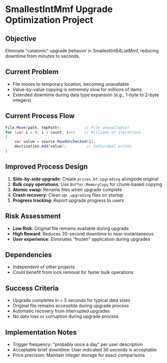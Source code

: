 # SmallestIntMmf Upgrade Optimization Project

## Objective
Eliminate "catatonic" upgrade behavior in SmallestInt64ListMmf, reducing downtime from minutes to seconds.

## Current Problem
- File moves to temporary location, becoming unavailable
- Value-by-value copying is extremely slow for millions of items
- Extended downtime during data type expansion (e.g., 1-byte to 2-byte integers)

## Current Process Flow
```csharp
File.Move(path, tmpPath);          // File unavailable!
for (var i = 0; i < count; i++)    // Millions of iterations
{
    var value = source.ReadUnchecked(i);
    destination.Add(value);         // Individual writes
}
```

## Improved Process Design
1. **Side-by-side upgrade**: Create `prices.bt.upgrading` alongside original
2. **Bulk copy operations**: Use `Buffer.MemoryCopy` for chunk-based copying
3. **Atomic swap**: Rename files when upgrade complete
4. **Crash recovery**: Clean up `.upgrading` files on startup
5. **Progress tracking**: Report upgrade progress to users

## Risk Assessment
- **Low Risk**: Original file remains available during upgrade
- **High Reward**: Reduces 30-second downtime to near-instantaneous
- **User experience**: Eliminates "frozen" application during upgrades

## Dependencies
- Independent of other projects
- Could benefit from lock removal for faster bulk operations

## Success Criteria
- Upgrade completes in < 5 seconds for typical data sizes
- Original file remains accessible during upgrade process
- Automatic recovery from interrupted upgrades
- No data loss or corruption during upgrade process

## Implementation Notes
- Trigger frequency: "probably once a day" per user description
- Acceptable brief downtime: User indicated 30 seconds is acceptable
- Price precision: Maintain integer storage for exact comparisons